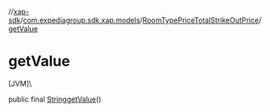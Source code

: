 //[xap-sdk](../../../index.md)/[com.expediagroup.sdk.xap.models](../index.md)/[RoomTypePriceTotalStrikeOutPrice](index.md)/[getValue](get-value.md)

# getValue

[JVM]\

public final [String](https://docs.oracle.com/javase/8/docs/api/java/lang/String.html)[getValue](get-value.md)()
